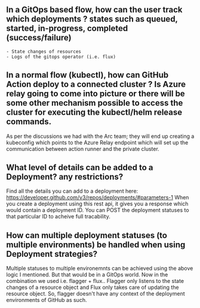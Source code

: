 ## In a GitOps based flow, how can the user track which deployments ? states such as queued, started, in-progress, completed (success/failure) 

    - State changes of resources
    - Logs of the gitops operator (i.e. flux)

## In a normal flow (kubectl), how can GitHub Action deploy to a connected cluster ? Is Azure relay going to come into picture or there will be some other mechanism possible to access the cluster for executing the kubectl/helm release commands. 

As per the discussions we had with the Arc team; they will end up creating a kubeconfig which points to the Azure Relay endpoint which will set up the communication between action runner and the private cluster.


## What level of details can be added to a Deployment? any restrictions? 

Find all the details you can add to a deployment here: https://developer.github.com/v3/repos/deployments/#parameters-1 
When you create a deployment using this rest api, it gives you a response which would contain a deployment ID. You can POST the deployment statuses to that particular ID to acheive full tracability. 

## How can multiple deployment statuses (to multiple environments) be handled when using Deployment strategies? 

Multiple statuses to multiple environemnts can be achieved using the above logic I mentioned. But that would be in a GitOps world.
Now in the combination we used i.e. flagger + flux.. Flagger only listens to the state changes of a resource object and Flux only takes care of updating the resource object. So, flagger doesn't have any context of the deployment environments of GitHub as such.